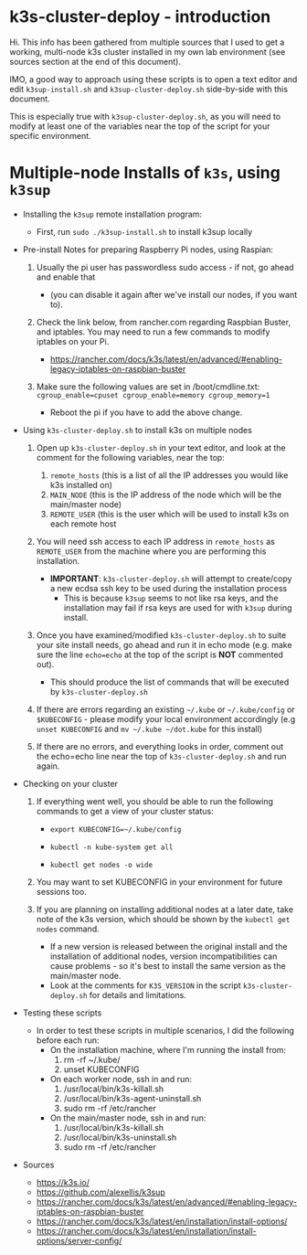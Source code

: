 # k3s-cluster-deploy - introduction

Hi.  This info has been gathered from multiple sources that I used to get a working, multi-node k3s cluster installed in my own lab environment (see sources section at the end of this document).

IMO, a good way to approach using these scripts is to open a text editor and edit `k3sup-install.sh` and `k3sup-cluster-deploy.sh` side-by-side with this document.

This is especially true with `k3sup-cluster-deploy.sh`, as you will need to modify at least one of the variables near the top of the script for your specific environment.

# Multiple-node Installs of `k3s`, using `k3sup`

+ Installing the `k3sup` remote installation program:
    
    - First, run `sudo ./k3sup-install.sh` to install k3sup locally

+ Pre-install Notes for preparing Raspberry Pi nodes, using Raspian:

    1. Usually the pi user has passwordless sudo access - if not, go ahead and enable that 
        - (you can disable it again after we've install our nodes, if you want to).

    2. Check the link below, from rancher.com regarding Raspbian Buster, and iptables.  You may need to run a few commands to modify iptables on your Pi.
        - https://rancher.com/docs/k3s/latest/en/advanced/#enabling-legacy-iptables-on-raspbian-buster

    3. Make sure the following values are set in /boot/cmdline.txt: `cgroup_enable=cpuset cgroup_enable=memory cgroup_memory=1`
        - Reboot the pi if you have to add the above change.

+ Using `k3s-cluster-deploy.sh` to install k3s on multiple nodes

    1. Open up `k3s-cluster-deploy.sh` in your text editor, and look at the comment for the following variables, near the top:
        1. `remote_hosts` (this is a list of all the IP addresses you would like k3s installed on)
        2. `MAIN_NODE` (this is the IP address of the node which will be the main/master node)
        3. `REMOTE_USER` (this is the user which will be used to install k3s on each remote host

    2.  You will need ssh access to each IP address in `remote_hosts` as `REMOTE_USER` from the machine where you are performing this installation.
        - **IMPORTANT**: `k3s-cluster-deploy.sh` will attempt to create/copy a new ecdsa ssh key to be used during the installation process 
            - This is because `k3sup` seems to not like rsa keys, and the installation may fail if rsa keys are used for with `k3sup` during install.

    3.  Once you have examined/modified `k3s-cluster-deploy.sh` to suite your site install needs, go ahead and run it in echo mode (e.g. make sure the line `echo=echo` at the top of the script is **NOT** commented out).
        - This should produce the list of commands that will be executed by `k3s-cluster-deploy.sh`

    4. If there are errors regarding an existing `~/.kube` or `~/.kube/config` or `$KUBECONFIG` - please modify your local environment accordingly (e.g `unset KUBECONFIG` and `mv ~/.kube ~/dot.kube` for this install)

    5. If there are no errors, and everything looks in order, comment out the echo=echo line near the top of `k3s-cluster-deploy.sh` and run again.

+ Checking on your cluster

   1. If everything went well, you should be able to run the following commands to get a view of your cluster status:

       - `export KUBECONFIG=~/.kube/config`

       - `kubectl -n kube-system get all`

       - `kubectl get nodes -o wide`

    2. You may want to set KUBECONFIG in your environment for future sessions too.

    3. If you are planning on installing additional nodes at a later date, take note of the k3s version, which should be shown by the `kubectl get nodes` command.
        - If a new version is released between the original install and the installation of additional nodes, version incompatibilities can cause problems - so it's best to install the same version as the main/master node.
        - Look at the comments for `K3S_VERSION` in the script `k3s-cluster-deploy.sh` for details and limitations.

+ Testing these scripts
    - In order to test these scripts in multiple scenarios, I did the following before each run:
        - On the installation machine, where I'm running the install from:
            1. rm -rf ~/.kube/
            2. unset KUBECONFIG
        - On each worker node, ssh in and run:
            1. /usr/local/bin/k3s-killall.sh
            2. /usr/local/bin/k3s-agent-uninstall.sh
            3. sudo rm -rf /etc/rancher
         - On the main/master node, ssh in and run:
            1. /usr/local/bin/k3s-killall.sh
            2. /usr/local/bin/k3s-uninstall.sh
            3. sudo rm -rf /etc/rancher
            
+ Sources

    - https://k3s.io/
    - https://github.com/alexellis/k3sup
    - https://rancher.com/docs/k3s/latest/en/advanced/#enabling-legacy-iptables-on-raspbian-buster
    - https://rancher.com/docs/k3s/latest/en/installation/install-options/
    - https://rancher.com/docs/k3s/latest/en/installation/install-options/server-config/
    

